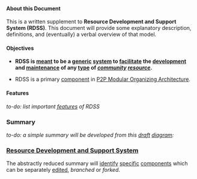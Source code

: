 #### About this Document

This is a written supplement to **Resource Development and Support System (RDSS)**. This document will provide some explanatory description, definitions, and (eventually) a verbal overview of that model.

#### Objectives

* **RDSS is [meant](https://github.com/gcassel/Modular-Organization-Terminology/blob/master/terms/goal.md) to be a [generic](https://github.com/gcassel/Modular-Organization-Terminology/blob/master/terms/generic.md) [system](https://github.com/gcassel/Modular-Organization-Terminology/blob/master/terms/system.md) to [facilitate](https://github.com/gcassel/Modular-Organization-Terminology/blob/master/terms/facilitation.md) the [development](https://github.com/gcassel/Modular-Organization-Terminology/blob/master/terms/develop.md) and [maintenance](https://github.com/gcassel/Modular-Organization-Terminology/blob/master/terms/maintain.md) of any [type](https://github.com/gcassel/Modular-Organization-Terminology/blob/master/terms/type.md) of *[community](https://github.com/gcassel/Modular-Organization-Terminology/blob/master/terms/community.md) [resource](https://github.com/gcassel/Modular-Organization-Terminology/blob/master/terms/resource.md)*.**

* RDSS is a primary [component](https://github.com/gcassel/Modular-Organization-Terminology/blob/master/terms/component.md) in [P2P Modular Organizing Architecture](https://github.com/gcassel/Models/blob/master/p2pci-modular-organizing-architecture.md).

#### Features

*to-do: list important [features](https://github.com/gcassel/Modular-Organization-Terminology/blob/master/terms/feature.md) of RDSS*

### Summary

*to-do: a simple summary will be developed from this [draft](https://github.com/gcassel/Modular-Organization-Terminology/blob/master/terms/draft.md) [diagram](https://github.com/gcassel/Modular-Organization-Terminology/blob/master/terms/diagram.md):* 
### [Resource Development and Support System](https://docs.google.com/drawings/d/1frX5ay_adnhdmaSbqCr-Z63_f1o7xyZN4e8IdI2hcts/edit?usp=sharing)

The abstractly reduced summary will [identify](https://github.com/gcassel/Modular-Organization-Terminology/blob/master/terms/identify.md) [specific](https://github.com/gcassel/Modular-Organization-Terminology/blob/master/terms/specific.md) [components](https://github.com/gcassel/Modular-Organization-Terminology/blob/master/terms/component.md) which can be separately [edited](https://github.com/gcassel/Modular-Organization-Terminology/blob/master/terms/edit.md), *branched* or *forked*.

